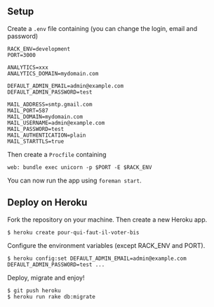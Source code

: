 ## Setup
Create a `.env` file containing (you can change the login, email and password)
```
RACK_ENV=development
PORT=3000

ANALYTICS=xxx
ANALYTICS_DOMAIN=mydomain.com

DEFAULT_ADMIN_EMAIL=admin@example.com
DEFAULT_ADMIN_PASSWORD=test

MAIL_ADDRESS=smtp.gmail.com
MAIL_PORT=587
MAIL_DOMAIN=mydomain.com
MAIL_USERNAME=admin@example.com
MAIL_PASSWORD=test
MAIL_AUTHENTICATION=plain
MAIL_STARTTLS=true
```

Then create a `Procfile` containing
```
web: bundle exec unicorn -p $PORT -E $RACK_ENV
```

You can now run the app using `foreman start`.



## Deploy on Heroku
Fork the repository on your machine. Then create a new Heroku app.
```
$ heroku create pour-qui-faut-il-voter-bis
```

Configure the environment variables (except RACK_ENV and PORT). 
```
$ heroku config:set DEFAULT_ADMIN_EMAIL=admin@example.com DEFAULT_ADMIN_PASSWORD=test ...
```

Deploy, migrate and enjoy!
```
$ git push heroku
$ heroku run rake db:migrate
```